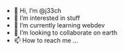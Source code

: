 - 👋 Hi, I’m @j33ch
- 👀 I’m interested in stuff
- 🌱 I’m currently learning webdev
- 💞️ I’m looking to collaborate on earth
- 📫 How to reach me ...

<!---
j33ch/j33ch is a ✨ special ✨ repository because its `README.md` (this file) appears on your GitHub profile.
You can click the Preview link to take a look at your changes.
--->
